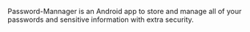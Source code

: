 Password-Mannager is an Android app to store and manage all of your passwords and sensitive information with extra security.
